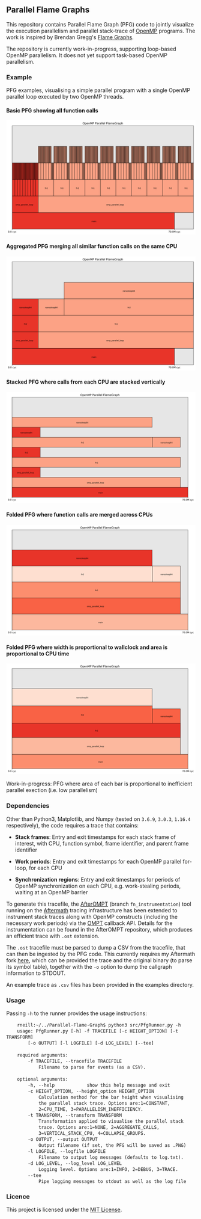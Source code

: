 ## Parallel Flame Graphs

This repository contains Parallel Flame Graph (PFG) code to jointly visualize
the execution parallelism and parallel stack-trace of
[OpenMP](https://www.openmp.org/) programs. The work is inspired by Brendan
Gregg's [Flame Graphs](http://www.brendangregg.com/flamegraphs.html).

The repository is currently work-in-progress, supporting loop-based OpenMP
parallelism. It does not yet support task-based OpenMP parallelism.

### Example

PFG examples, visualising a simple parallel program with a single OpenMP
parallel loop executed by two OpenMP threads.

#### Basic PFG showing all function calls
![Image of basic PFG showing all function calls](examples/images/basic.png?raw=true "Basic PFG showing all function calls")

#### Aggregated PFG merging all similar function calls on the same CPU
![Image of aggregated PFG merging all similar function calls on the same CPU](examples/images/aggregate.png?raw=true "Aggregated PFG merging all similar function calls on the same CPU")

#### Stacked PFG where calls from each CPU are stacked vertically
![Image of stacked PFG where calls from each CPU are stacked vertically](examples/images/stacked.png?raw=true "Stacked PFG where calls from each CPU are stacked vertically")

#### Folded PFG where function calls are merged across CPUs
![Image of folded PFG where function calls are merged across CPUs](examples/images/folded.png?raw=true "Folded PFG where function calls are merged across CPUs")

#### Folded PFG where width is proportional to wallclock and area is proportional to CPU time
![Image of folded PFG where width is proportional to wallclock and area is proportional to CPU time](examples/images/cpu_time.png?raw=true "Folded PFG where width is proportional to wallclock and area is proportional to CPU time")

Work-in-progress: PFG where area of each bar is proportional to inefficient
parallel exection (i.e. low parallelism)

### Dependencies

Other than Python3, Matplotlib, and Numpy (tested on `3.6.9`, `3.0.3`, `1.16.4`
respectively), the code requires a trace that contains:

* **Stack frames**: Entry and exit timestamps for each stack frame of interest,
with CPU, function symbol, frame identifier, and parent frame identifier

* **Work periods**: Entry and exit timestamps for each OpenMP parallel
for-loop, for each CPU

* **Synchronization regions**: Entry and exit timestamps for periods of OpenMP
synchronization on each CPU, e.g. work-stealing periods, waiting at an OpenMP
barrier

To generate this tracefile, the
[AfterOMPT](https://github.com/Richard549/Afterompt/tree/fn_instrumentation)
(branch `fn_instrumentation`) tool running on the
[Aftermath](https://www.aftermath-tracing.com/) tracing infrastructure has been
extended to instrument stack traces along with OpenMP constructs (including the
necessary work periods) via the [OMPT](https://www.openmp.org/specifications/)
callback API. Details for the instrumentation can be found in the AfterOMPT
repository, which produces an efficient trace with `.ost` extension.

The `.ost` tracefile must be parsed to dump a CSV from the tracefile, that can
then be ingested by the PFG code. This currently requires my Aftermath fork
[here](https://github.com/Richard549/aftermath/tree/callgraph), which can be
provided the trace and the original binary (to parse its symbol table),
together with the `-o` option to dump the callgraph information to STDOUT.

An example trace as `.csv` files has been provided in the examples directory.

### Usage

Passing `-h` to the runner provides the usage instructions:

		rneill:~/../Parallel-Flame-Graph$ python3 src/PfgRunner.py -h
		usage: PfgRunner.py [-h] -f TRACEFILE [-c HEIGHT_OPTION] [-t TRANSFORM]
			[-o OUTPUT] [-l LOGFILE] [-d LOG_LEVEL] [--tee]

		required arguments:
			-f TRACEFILE, --tracefile TRACEFILE
				Filename to parse for events (as a CSV).

		optional arguments:
			-h, --help            show this help message and exit
			-c HEIGHT_OPTION, --height_option HEIGHT_OPTION
				Calculation method for the bar height when visualising
				the parallel stack trace. Options are:1=CONSTANT,
				2=CPU_TIME, 3=PARALLELISM_INEFFICIENCY.
			-t TRANSFORM, --transform TRANSFORM
				Transformation applied to visualise the parallel stack
				trace. Options are:1=NONE, 2=AGGREGATE_CALLS,
				3=VERTICAL_STACK_CPU, 4=COLLAPSE_GROUPS.
			-o OUTPUT, --output OUTPUT
				Output filename (if set, the PFG will be saved as .PNG)
			-l LOGFILE, --logfile LOGFILE
				Filename to output log messages (defaults to log.txt).
			-d LOG_LEVEL, --log_level LOG_LEVEL
				Logging level. Options are:1=INFO, 2=DEBUG, 3=TRACE.
			--tee 	
				Pipe logging messages to stdout as well as the log file

### Licence

This project is licensed under the [MIT License](LICENSE.txt).
